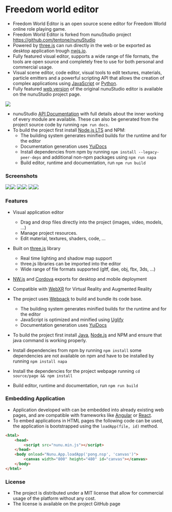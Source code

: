 # Freedom world editor

- Freedom World Editor is an open source scene editor for Freedom World online role playing game.
- Freedom World Editor is forked from nunuStudio project https://github.com/tentone/nunuStudio
- Powered by [three.js](https://github.com/mrdoob/three.js) can run directly in the web or be exported as desktop application trough [nwjs.io](https://nwjs.io).
- Fully featured visual editor, supports a wide range of file formats, the tools are open source and completely free to use for both personal and commercial usage.
- Visual scene editor, code editor, visual tools to edit textures, materials, particle emitters and a powerful scripting API that allows the creation of complex applications using [JavaScript](https://www.javascript.com/) or [Python](https://www.python.org/).
- Fully featured [web version](https://www.nunustudio.org/build/editor/index.html) of the original nunuStudio editor is available on the nunuStudio project page.

<img src="https://raw.githubusercontent.com/tentone/nunuStudio/master/source/page/src/assets/github/web.png">

- nunuStudio [API Documentation](https://nunustudio.org/docs) with full details about the inner working of every module are available. These can also be generated from the project source code by running `npm run docs`.
- To build the project first install [Node.js LTS](https://nodejs.org/en/) and NPM:
  - The building system generates minified builds for the runtime and for the editor
  - Documentation generation uses [YuiDocs](https://yui.github.io/yuidoc/)
  - Install dependencies from npm by running `npm install --legacy-peer-deps` and additional non-npm packages using `npm run napa`
  - Build  editor, runtime and documentation, run `npm run build`


### Screenshots

<img src="https://raw.githubusercontent.com/tentone/nunuStudio/master/source/page/src/assets/github/2.png"><img src="https://raw.githubusercontent.com/tentone/nunuStudio/master/source/page/src/assets/github/3.png">
<img src="https://raw.githubusercontent.com/tentone/nunuStudio/master/source/page/src/assets/github/4.png"><img src="https://raw.githubusercontent.com/tentone/nunuStudio/master/source/page/src/assets/github/1.png">
<img src="https://raw.githubusercontent.com/tentone/nunuStudio/master/source/page/src/assets/github/5.png"><img src="https://raw.githubusercontent.com/tentone/nunuStudio/master/source/page/src/assets/github/6.png">



### Features

- Visual application editor
  - Drag and drop files directly into the project (images, video, models, ...)
  - Manage project resources.
  - Edit material, textures, shaders, code, ...
- Built on [three.js](https://threejs.org/) library
  - Real time lighting and shadow map support
  - three.js libraries can be imported into the editor
  - Wide range of file formats supported (gltf, dae, obj, fbx, 3ds, ...)
- [NW.js](https://nwjs.io/) and [Cordova](https://cordova.apache.org/) exports for desktop and mobile deployment
- Compatible with [WebXR](https://www.w3.org/TR/webxr/) for Virtual Reality and Augmented Reality


- The project uses [Webpack](https://webpack.js.org/) to build and bundle its code base.
  - The building system generates minified builds for the runtime and for the editor
  - JavaScript is optimized and minified using [Uglify](https://www.npmjs.com/package/uglify-js)
  - Documentation generation uses [YuiDocs](https://yui.github.io/yuidoc/)
- To build the project first install [Java](https://www.oracle.com/java/technologies/javase-jdk8-downloads.html), [Node.js](https://nodejs.org/en/) and NPM and ensure that java command is working properly.
- Install dependencies from npm by running `npm install` some dependencies are not available on npm and have to be installed by running `npm install napa`
- Install the dependencies for the project webpage running `cd source/page && npm install`
- Build  editor, runtime and documentation, run `npm run build`



### Embedding Application

- Application developed with can be embedded into already existing web pages, and are compatible with frameworks like [Angular](https://angular.io/) or [React](https://reactjs.org/).
- To embed applications in HTML pages the following code can be used, the application is bootstrapped using the `loadApp(file, id)` method.

```html
<html>
    <head>
        <script src="nunu.min.js"></script>
    </head>
    <body onload="Nunu.App.loadApp('pong.nsp', 'canvas')">
        <canvas width="800" height="480" id="canvas"></canvas>
    </body>
</html>
```

### License

- The project is distributed under a MIT license that allow for commercial usage of the platform without any cost.
- The license is available on the project GitHub page

